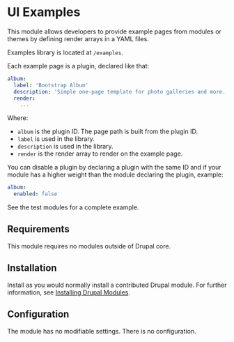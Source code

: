 # UI Examples

This module allows developers to provide example pages from modules or themes by
defining render arrays in a YAML files.

Examples library is located at `/examples`.

Each example page is a plugin, declared like that:

```yaml
album:
  label: 'Bootstrap Album'
  description: 'Simple one-page template for photo galleries and more.'
  render:
    ...
```

Where:
- `album` is the plugin ID. The page path is built from the plugin ID.
- `label` is used in the library.
- `description` is used in the library.
- `render` is the render array to render on the example page.

You can disable a plugin by declaring a plugin with the same ID and if your
module has a higher weight than the module declaring the plugin, example:

```yaml
album:
  enabled: false
```

See the test modules for a complete example.


## Requirements

This module requires no modules outside of Drupal core.


## Installation

Install as you would normally install a contributed Drupal module. For further
information, see
[Installing Drupal Modules](https://www.drupal.org/docs/extending-drupal/installing-drupal-modules).


## Configuration

The module has no modifiable settings. There is no configuration.
